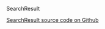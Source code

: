 SearchResult

[SearchResult source code on Github](https://github.com/Frojd/Frojd-Jewl/tree/develop/component-library/app/components/SearchResult)
